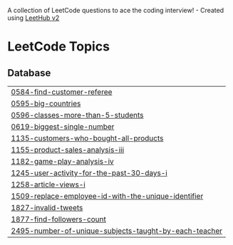 A collection of LeetCode questions to ace the coding interview! - Created using [LeetHub v2](https://github.com/arunbhardwaj/LeetHub-2.0)
<!---LeetCode Topics Start-->
# LeetCode Topics
## Database
|  |
| ------- |
| [0584-find-customer-referee](https://github.com/fkappus/Leetcode-Top-50-SQL/tree/master/0584-find-customer-referee) |
| [0595-big-countries](https://github.com/fkappus/Leetcode-Top-50-SQL/tree/master/0595-big-countries) |
| [0596-classes-more-than-5-students](https://github.com/fkappus/Leetcode-Top-50-SQL/tree/master/0596-classes-more-than-5-students) |
| [0619-biggest-single-number](https://github.com/fkappus/Leetcode-Top-50-SQL/tree/master/0619-biggest-single-number) |
| [1135-customers-who-bought-all-products](https://github.com/fkappus/Leetcode-Top-50-SQL/tree/master/1135-customers-who-bought-all-products) |
| [1155-product-sales-analysis-iii](https://github.com/fkappus/Leetcode-Top-50-SQL/tree/master/1155-product-sales-analysis-iii) |
| [1182-game-play-analysis-iv](https://github.com/fkappus/Leetcode-Top-50-SQL/tree/master/1182-game-play-analysis-iv) |
| [1245-user-activity-for-the-past-30-days-i](https://github.com/fkappus/Leetcode-Top-50-SQL/tree/master/1245-user-activity-for-the-past-30-days-i) |
| [1258-article-views-i](https://github.com/fkappus/Leetcode-Top-50-SQL/tree/master/1258-article-views-i) |
| [1509-replace-employee-id-with-the-unique-identifier](https://github.com/fkappus/Leetcode-Top-50-SQL/tree/master/1509-replace-employee-id-with-the-unique-identifier) |
| [1827-invalid-tweets](https://github.com/fkappus/Leetcode-Top-50-SQL/tree/master/1827-invalid-tweets) |
| [1877-find-followers-count](https://github.com/fkappus/Leetcode-Top-50-SQL/tree/master/1877-find-followers-count) |
| [2495-number-of-unique-subjects-taught-by-each-teacher](https://github.com/fkappus/Leetcode-Top-50-SQL/tree/master/2495-number-of-unique-subjects-taught-by-each-teacher) |
<!---LeetCode Topics End-->
